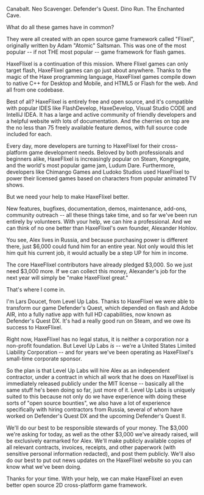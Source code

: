 Canabalt. Neo Scavenger. Defender's Quest. Dino Run. The Enchanted Cave. 

What do all these games have in common?

They were all created with an open source game framework called "Flixel", originally written by Adam "Atomic" Saltsman. This was one of the most popular -- if not THE most popular -- game framework for flash games.

HaxeFlixel is a continuation of this mission. Where Flixel games can only target flash, HaxeFlixel games can go just
about anywhere. Thanks to the magic of the Haxe programming language, HaxeFlixel games compile down to native C++ for Desktop and Mobile, and HTML5 or Flash for the web. And all from one codebase.

Best of all? HaxeFlixel is entirely free and open source, and it's compatible with popular IDES like 
FlashDevelop, HaxeDevelop, Visual Studio CODE and IntelliJ IDEA.
It has a large and active community of friendly developers and a helpful website with lots of documentation.
And the cherries on top are the no less than 75 freely available feature demos, with full source code included for each.

Every day, more developers are turning to HaxeFlixel for their cross-platform game development needs. Beloved by both professionals and beginners alike, HaxeFlixel is increasingly popular on Steam, Kongregate, and the world's most popular game jam, Ludum Dare. Furthermore, developers like Chimango Games and Ludoko Studios used HaxeFlixel to power their licensed games based on characters from popular animated TV shows.

But we need your help to make HaxeFlixel better.

New features, bugfixes, documentation, demos, maintenance, add-ons, community outreach -- all these things take time, and so far we've been run entirely by volunteers. With your help, we can hire a professional. And we can think of no one better than HaxeFlixel's own founder, Alexander Hohlov.

You see, Alex lives in Russia, and because purchasing power is different there, just $6,000 could fund him for an entire year. Not only would this let him quit his current job, it would actually be a step UP for him in income.

The core HaxeFlixel contributors have already pledged $3,000. So we just need $3,000 more. If we can collect this money, Alexander's job for the next year will simply be "make HaxeFlixel great."

That's where I come in.

I'm Lars Doucet, from Level Up Labs. Thanks to HaxeFlixel we were able to transform our game Defender's Quest, which depended on flash and Adobe AIR, into a fully native app with full HD capabilities, now known as Defender's Quest DX. It's had a really good run on Steam, and we owe its success to HaxeFlixel.

Right now, HaxeFlixel has no legal status, it is neither a corporation nor a non-profit foundation. But Level Up Labs *is*  -- we're a United States Limited Liability Corporation -- and for years we've been operating as HaxeFlixel's small-time corporate sponsor.

So the plan is that Level Up Labs will hire Alex as an independent contractor, under a contract in which all work that he does on HaxeFlixel is immediately released publicly under the MIT license -- basically all the same stuff he's been doing so far, just more of it. Level Up Labs is uniquely suited to this because not only do we have experience with doing these sorts of "open source bounties", we also have a lot of experience specifically with hiring contractors from Russia, several of whom have worked on Defender's Quest DX and the upcoming Defender's Quest II.

We'll do our best to be responsible stewards of your money. The $3,000 we're asking for today, as well as the other $3,000 we've already raised, will be exclusively earmarked for Alex. We'll make publicly available copies of all relevant contracts, invoices, receipts, and other paperwork (with sensitive personal information redacted), and post them publicly. We'll also do our best to put out news updates on the HaxeFlixel website so you can know what we've been doing.

Thanks for your time. With your help, we can make HaxeFlixel an even better open source 2D cross-platform game framework.







